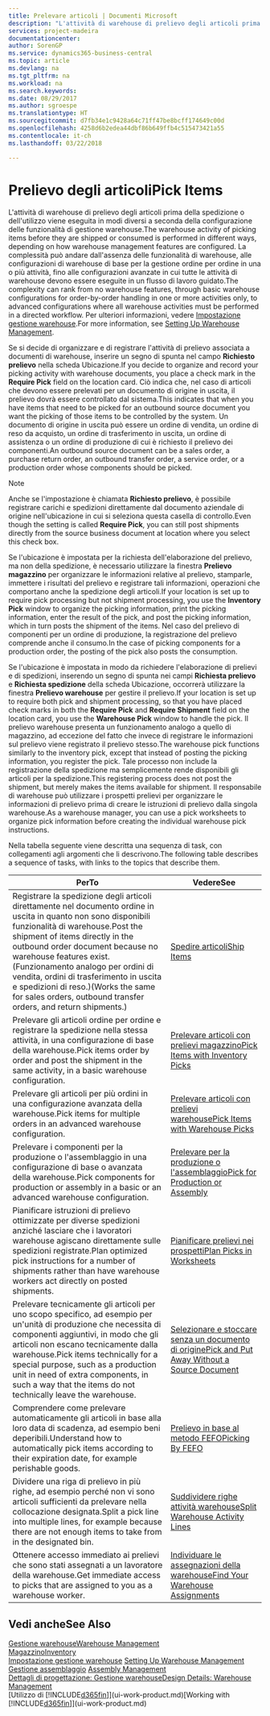 ```yaml
---
title: Prelevare articoli | Documenti Microsoft
description: "L'attività di warehouse di prelievo degli articoli prima della spedizione o dell'utilizzo viene eseguita in modi diversi a seconda della configurazione delle funzionalità di gestione warehouse. La complessità delle operazioni di [setup](../configure-warehouse-processes.md) può andare dall'assenza delle funzionalità di warehouse, alle configurazioni di warehouse di base per la gestione ordine per ordine in una o più attività, fino alle configurazioni avanzate in cui tutte le attività di warehouse devono essere eseguite in un flusso di lavoro guidato."
services: project-madeira
documentationcenter: 
author: SorenGP
ms.service: dynamics365-business-central
ms.topic: article
ms.devlang: na
ms.tgt_pltfrm: na
ms.workload: na
ms.search.keywords: 
ms.date: 08/29/2017
ms.author: sgroespe
ms.translationtype: HT
ms.sourcegitcommit: d7fb34e1c9428a64c71ff47be8bcff174649c00d
ms.openlocfilehash: 4258d6b2edea44dbf86b649ffb4c515473421a55
ms.contentlocale: it-ch
ms.lasthandoff: 03/22/2018

---
```

# <a name="pick-items"></a><span data-ttu-id="2166e-104">Prelievo degli articoli</span><span class="sxs-lookup"><span data-stu-id="2166e-104">Pick Items</span></span>
<span data-ttu-id="2166e-105">L'attività di warehouse di prelievo degli articoli prima della spedizione o dell'utilizzo viene eseguita in modi diversi a seconda della configurazione delle funzionalità di gestione warehouse.</span><span class="sxs-lookup"><span data-stu-id="2166e-105">The warehouse activity of picking items before they are shipped or consumed is performed in different ways, depending on how warehouse management features are configured.</span></span> <span data-ttu-id="2166e-106">La complessità può andare dall'assenza delle funzionalità di warehouse, alle configurazioni di warehouse di base per la gestione ordine per ordine in una o più attività, fino alle configurazioni avanzate in cui tutte le attività di warehouse devono essere eseguite in un flusso di lavoro guidato.</span><span class="sxs-lookup"><span data-stu-id="2166e-106">The complexity can rank from no warehouse features, through basic warehouse configurations for order-by-order handling in one or more activities only, to advanced configurations where all warehouse activities must be performed in a directed workflow.</span></span> <span data-ttu-id="2166e-107">Per ulteriori informazioni, vedere [Impostazione gestione warehouse](warehouse-setup-warehouse.md).</span><span class="sxs-lookup"><span data-stu-id="2166e-107">For more information, see [Setting Up Warehouse Management](warehouse-setup-warehouse.md).</span></span>

<span data-ttu-id="2166e-108">Se si decide di organizzare e di registrare l'attività di prelievo associata a documenti di warehouse, inserire un segno di spunta nel campo **Richiesto prelievo** nella scheda Ubicazione.</span><span class="sxs-lookup"><span data-stu-id="2166e-108">If you decide to organize and record your picking activity with warehouse documents, you place a check mark in the **Require Pick** field on the location card.</span></span> <span data-ttu-id="2166e-109">Ciò indica che, nel caso di articoli che devono essere prelevati per un documento di origine in uscita, il prelievo dovrà essere controllato dal sistema.</span><span class="sxs-lookup"><span data-stu-id="2166e-109">This indicates that when you have items that need to be picked for an outbound source document you want the picking of those items to be controlled by the system.</span></span> <span data-ttu-id="2166e-110">Un documento di origine in uscita può essere un ordine di vendita, un ordine di reso da acquisto, un ordine di trasferimento in uscita, un ordine di assistenza o un ordine di produzione di cui è richiesto il prelievo dei componenti.</span><span class="sxs-lookup"><span data-stu-id="2166e-110">An outbound source document can be a sales order, a purchase return order, an outbound transfer order, a service order, or a production order whose components should be picked.</span></span>

> [!NOTE]
> <span data-ttu-id="2166e-111">Anche se l'impostazione è chiamata **Richiesto prelievo**, è possibile registrare carichi e spedizioni direttamente dal documento aziendale di origine nell'ubicazione in cui si seleziona questa casella di controllo.</span><span class="sxs-lookup"><span data-stu-id="2166e-111">Even though the setting is called **Require Pick**, you can still post shipments directly from the source business document at location where you select this check box.</span></span>

<span data-ttu-id="2166e-112">Se l'ubicazione è impostata per la richiesta dell'elaborazione del prelievo, ma non della spedizione, è necessario utilizzare la finestra **Prelievo magazzino** per organizzare le informazioni relative al prelievo, stamparle, immettere i risultati del prelievo e registrare tali informazioni, operazioni che comportano anche la spedizione degli articoli.</span><span class="sxs-lookup"><span data-stu-id="2166e-112">If your location is set up to require pick processing but not shipment processing, you use the **Inventory Pick** window to organize the picking information, print the picking information, enter the result of the pick, and post the picking information, which in turn posts the shipment of the items.</span></span> <span data-ttu-id="2166e-113">Nel caso del prelievo di componenti per un ordine di produzione, la registrazione del prelievo comprende anche il consumo.</span><span class="sxs-lookup"><span data-stu-id="2166e-113">In the case of picking components for a production order, the posting of the pick also posts the consumption.</span></span>

<span data-ttu-id="2166e-114">Se l'ubicazione è impostata in modo da richiedere l'elaborazione di prelievi e di spedizioni, inserendo un segno di spunta nei campi **Richiesta prelievo** e **Richiesta spedizione** della scheda Ubicazione, occorrerà utilizzare la finestra **Prelievo warehouse** per gestire il prelievo.</span><span class="sxs-lookup"><span data-stu-id="2166e-114">If your location is set up to require both pick and shipment processing, so that you have placed check marks in both the **Require Pick** and **Require Shipment** field on the location card, you use the **Warehouse Pick** window to handle the pick.</span></span> <span data-ttu-id="2166e-115">Il prelievo warehouse presenta un funzionamento analogo a quello di magazzino, ad eccezione del fatto che invece di registrare le informazioni sul prelievo viene registrato il prelievo stesso.</span><span class="sxs-lookup"><span data-stu-id="2166e-115">The warehouse pick functions similarly to the inventory pick, except that instead of posting the picking information, you register the pick.</span></span> <span data-ttu-id="2166e-116">Tale processo non include la registrazione della spedizione ma semplicemente rende disponibili gli articoli per la spedizione.</span><span class="sxs-lookup"><span data-stu-id="2166e-116">This registering process does not post the shipment, but merely makes the items available for shipment.</span></span> <span data-ttu-id="2166e-117">Il responsabile di warehouse può utilizzare i prospetti prelievi per organizzare le informazioni di prelievo prima di creare le istruzioni di prelievo dalla singola warehouse.</span><span class="sxs-lookup"><span data-stu-id="2166e-117">As a warehouse manager, you can use a pick worksheets to organize pick information before creating the individual warehouse pick instructions.</span></span>

<span data-ttu-id="2166e-118">Nella tabella seguente viene descritta una sequenza di task, con collegamenti agli argomenti che li descrivono.</span><span class="sxs-lookup"><span data-stu-id="2166e-118">The following table describes a sequence of tasks, with links to the topics that describe them.</span></span>   

|<span data-ttu-id="2166e-119">**Per**</span><span class="sxs-lookup"><span data-stu-id="2166e-119">**To**</span></span>|<span data-ttu-id="2166e-120">**Vedere**</span><span class="sxs-lookup"><span data-stu-id="2166e-120">**See**</span></span>|
|------------|-------------|  
|<span data-ttu-id="2166e-121">Registrare la spedizione degli articoli direttamente nel documento ordine in uscita in quanto non sono disponibili funzionalità di warehouse.</span><span class="sxs-lookup"><span data-stu-id="2166e-121">Post the shipment of items directly in the outbound order document because no warehouse features exist.</span></span> <span data-ttu-id="2166e-122">(Funzionamento analogo per ordini di vendita, ordini di trasferimento in uscita e spedizioni di reso.)</span><span class="sxs-lookup"><span data-stu-id="2166e-122">(Works the same for sales orders, outbound transfer orders, and return shipments.)</span></span>|[<span data-ttu-id="2166e-123">Spedire articoli</span><span class="sxs-lookup"><span data-stu-id="2166e-123">Ship Items</span></span>](warehouse-how-ship-items.md)|  
|<span data-ttu-id="2166e-124">Prelevare gli articoli ordine per ordine e registrare la spedizione nella stessa attività, in una configurazione di base della warehouse.</span><span class="sxs-lookup"><span data-stu-id="2166e-124">Pick items order by order and post the shipment in the same activity, in a basic warehouse configuration.</span></span>|[<span data-ttu-id="2166e-125">Prelevare articoli con prelievi magazzino</span><span class="sxs-lookup"><span data-stu-id="2166e-125">Pick Items with Inventory Picks</span></span>](warehouse-how-to-pick-items-with-inventory-picks.md)|
|<span data-ttu-id="2166e-126">Prelevare gli articoli per più ordini in una configurazione avanzata della warehouse.</span><span class="sxs-lookup"><span data-stu-id="2166e-126">Pick items for multiple orders in an advanced warehouse configuration.</span></span>|[<span data-ttu-id="2166e-127">Prelevare articoli con prelievi warehouse</span><span class="sxs-lookup"><span data-stu-id="2166e-127">Pick Items with Warehouse Picks</span></span>](warehouse-how-to-pick-items-for-warehouse-shipment.md)|  
|<span data-ttu-id="2166e-128">Prelevare i componenti per la produzione o l'assemblaggio in una configurazione di base o avanzata della warehouse.</span><span class="sxs-lookup"><span data-stu-id="2166e-128">Pick components for production or assembly in a basic or an advanced warehouse configuration.</span></span>|[<span data-ttu-id="2166e-129">Prelevare per la produzione o l'assemblaggio</span><span class="sxs-lookup"><span data-stu-id="2166e-129">Pick for Production or Assembly</span></span>](warehouse-how-to-pick-for-production.md)|  
|<span data-ttu-id="2166e-130">Pianificare istruzioni di prelievo ottimizzate per diverse spedizioni anziché lasciare che i lavoratori warehouse agiscano direttamente sulle spedizioni registrate.</span><span class="sxs-lookup"><span data-stu-id="2166e-130">Plan optimized pick instructions for a number of shipments rather than have warehouse workers act directly on posted shipments.</span></span>|[<span data-ttu-id="2166e-131">Pianificare prelievi nei prospetti</span><span class="sxs-lookup"><span data-stu-id="2166e-131">Plan Picks in Worksheets</span></span>](warehouse-how-to-plan-picks-in-worksheets.md)|  
|<span data-ttu-id="2166e-132">Prelevare tecnicamente gli articoli per uno scopo specifico, ad esempio per un'unità di produzione che necessita di componenti aggiuntivi, in modo che gli articoli non escano tecnicamente dalla warehouse.</span><span class="sxs-lookup"><span data-stu-id="2166e-132">Pick items technically for a special purpose, such as a production unit in need of extra components, in such a way that the items do not technically leave the warehouse.</span></span>|[<span data-ttu-id="2166e-133">Selezionare e stoccare senza un documento di origine</span><span class="sxs-lookup"><span data-stu-id="2166e-133">Pick and Put Away Without a Source Document</span></span>](warehouse-how-to-create-put-aways-from-internal-put-aways.md)|
|<span data-ttu-id="2166e-134">Comprendere come prelevare automaticamente gli articoli in base alla loro data di scadenza, ad esempio beni deperibili.</span><span class="sxs-lookup"><span data-stu-id="2166e-134">Understand how to automatically pick items according to their expiration date, for example perishable goods.</span></span>|[<span data-ttu-id="2166e-135">Prelievo in base al metodo FEFO</span><span class="sxs-lookup"><span data-stu-id="2166e-135">Picking By FEFO</span></span>](warehouse-picking-by-fefo.md)|
|<span data-ttu-id="2166e-136">Dividere una riga di prelievo in più righe, ad esempio perché non vi sono articoli sufficienti da prelevare nella collocazione designata.</span><span class="sxs-lookup"><span data-stu-id="2166e-136">Split a pick line into multiple lines, for example because there are not enough items to take from in the designated bin.</span></span>|[<span data-ttu-id="2166e-137">Suddividere righe attività warehouse</span><span class="sxs-lookup"><span data-stu-id="2166e-137">Split Warehouse Activity Lines</span></span>](warehouse-how-to-split-warehouse-activity-lines.md)|
|<span data-ttu-id="2166e-138">Ottenere accesso immediato ai prelievi che sono stati assegnati a un lavoratore della warehouse.</span><span class="sxs-lookup"><span data-stu-id="2166e-138">Get immediate access to picks that are assigned to you as a warehouse worker.</span></span>|[<span data-ttu-id="2166e-139">Individuare le assegnazioni della warehouse</span><span class="sxs-lookup"><span data-stu-id="2166e-139">Find Your Warehouse Assignments</span></span>](warehouse-how-to-find-your-warehouse-assignments.md)|  

## <a name="see-also"></a><span data-ttu-id="2166e-140">Vedi anche</span><span class="sxs-lookup"><span data-stu-id="2166e-140">See Also</span></span>  
[<span data-ttu-id="2166e-141">Gestione warehouse</span><span class="sxs-lookup"><span data-stu-id="2166e-141">Warehouse Management</span></span>](warehouse-manage-warehouse.md)  
[<span data-ttu-id="2166e-142">Magazzino</span><span class="sxs-lookup"><span data-stu-id="2166e-142">Inventory</span></span>](inventory-manage-inventory.md)  
<span data-ttu-id="2166e-143">[Impostazione gestione warehouse](warehouse-setup-warehouse.md)   </span><span class="sxs-lookup"><span data-stu-id="2166e-143">[Setting Up Warehouse Management](warehouse-setup-warehouse.md)   </span></span>  
<span data-ttu-id="2166e-144">[Gestione assemblaggio](assembly-assemble-items.md)  </span><span class="sxs-lookup"><span data-stu-id="2166e-144">[Assembly Management](assembly-assemble-items.md)  </span></span>  
[<span data-ttu-id="2166e-145">Dettagli di progettazione: Gestione warehouse</span><span class="sxs-lookup"><span data-stu-id="2166e-145">Design Details: Warehouse Management</span></span>](design-details-warehouse-management.md)  
<span data-ttu-id="2166e-146">[Utilizzo di [!INCLUDE[d365fin](includes/d365fin_md.md)]](ui-work-product.md)</span><span class="sxs-lookup"><span data-stu-id="2166e-146">[Working with [!INCLUDE[d365fin](includes/d365fin_md.md)]](ui-work-product.md)</span></span>

